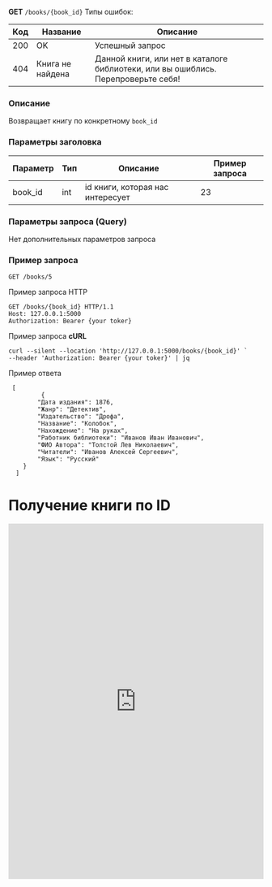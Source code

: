 **GET** `/books/{book_id}`
Типы ошибок: 

| Код | Название                  | Описание                                                              |
|-----|---------------------------|-----------------------------------------------------------------------|
| 200 | OK                        | Успешный запрос                                                       |
| 404 | Книга не найдена       | Данной книги, или нет в каталоге библиотеки, или вы ошиблись. Перепроверьте себя!|

### Описание

Возвращает книгу по конкретному `book_id`

### Параметры заголовка

| Параметр | Тип | Описание | Пример запроса |
| --- | --- | --- | --- |
| book_id | int | id книги, которая нас интересует | 23 |

### Параметры запроса (Query)

Нет дополнительных параметров запроса

### Пример запроса

```
GET /books/5
```

Пример запроса HTTP

```
GET /books/{book_id} HTTP/1.1
Host: 127.0.0.1:5000
Authorization: Bearer {your toker}
```

Пример запроса **cURL**

```
curl --silent --location 'http://127.0.0.1:5000/books/{book_id}' `
--header 'Authorization: Bearer {your toker}' | jq
```

Пример ответа

```
 [
		 {
        "Дата издания": 1876,
        "Жанр": "Детектив",
        "Издательство": "Дрофа",
        "Название": "Колобок",
        "Нахождение": "На руках",
        "Работник библиотеки": "Иванов Иван Иванович",
        "ФИО Автора": "Толстой Лев Николаевич",
        "Читатели": "Иванов Алексей Сергеевич",
        "Язык": "Русский"
    }
  ]
```
# Получение книги по ID

<iframe
  src="http://127.0.0.1:8000/swagger-ui/swagger_get_books_id.html"
  style="width: 100%; height: 700px; border: none;"
></iframe>
